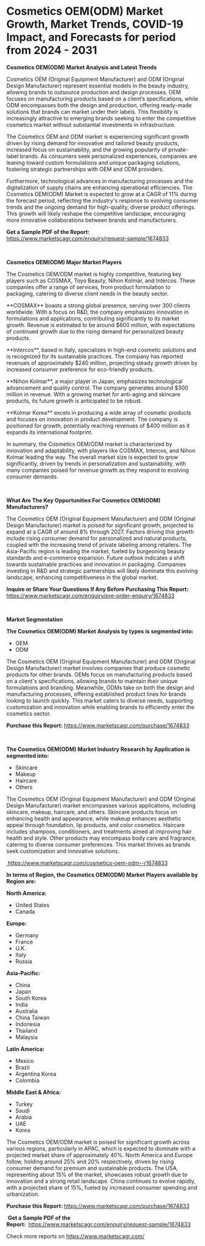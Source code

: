 <p><h1>Cosmetics OEM(ODM) Market Growth, Market Trends, COVID-19 Impact, and Forecasts for period from 2024 - 2031</h1></p><p><strong>Cosmetics OEM(ODM) Market Analysis and Latest Trends</strong></p>
<p><p>Cosmetics OEM (Original Equipment Manufacturer) and ODM (Original Design Manufacturer) represent essential models in the beauty industry, allowing brands to outsource production and design processes. OEM focuses on manufacturing products based on a client’s specifications, while ODM encompasses both the design and production, offering ready-made solutions that brands can market under their labels. This flexibility is increasingly attractive to emerging brands seeking to enter the competitive cosmetics market without substantial investments in infrastructure.</p><p>The Cosmetics OEM and ODM market is experiencing significant growth driven by rising demand for innovative and tailored beauty products, increased focus on sustainability, and the growing popularity of private-label brands. As consumers seek personalized experiences, companies are leaning toward custom formulations and unique packaging solutions, fostering strategic partnerships with OEM and ODM providers. </p><p>Furthermore, technological advances in manufacturing processes and the digitalization of supply chains are enhancing operational efficiencies. The Cosmetics OEM(ODM) Market is expected to grow at a CAGR of 11% during the forecast period, reflecting the industry's response to evolving consumer trends and the ongoing demand for high-quality, diverse product offerings. This growth will likely reshape the competitive landscape, encouraging more innovative collaborations between brands and manufacturers.</p></p>
<p><strong>Get a Sample PDF of the Report:&nbsp;</strong> <a href="https://www.marketscagr.com/enquiry/request-sample/1674833?utm_campaign=1126&utm_medium=2&utm_source=Github&utm_content=ia&utm_term=28122024&utm_id=cosmetics-oemodm">https://www.marketscagr.com/enquiry/request-sample/1674833</a></p>
<p>&nbsp;</p>
<p><strong>Cosmetics OEM(ODM) Major Market Players</strong></p>
<p><p>The Cosmetics OEM/ODM market is highly competitive, featuring key players such as COSMAX, Toyo Beauty, Nihon Kolmar, and Intercos. These companies offer a range of services, from product formulation to packaging, catering to diverse client needs in the beauty sector.</p><p>**COSMAX** boasts a strong global presence, serving over 300 clients worldwide. With a focus on R&D, the company emphasizes innovation in formulations and applications, contributing significantly to its market growth. Revenue is estimated to be around $600 million, with expectations of continued growth due to the rising demand for personalized beauty products.</p><p>**Intercos**, based in Italy, specializes in high-end cosmetic solutions and is recognized for its sustainable practices. The company has reported revenues of approximately $240 million, projecting steady growth driven by increased consumer preference for eco-friendly products.</p><p>**Nihon Kolmar**, a major player in Japan, emphasizes technological advancement and quality control. The company generates around $300 million in revenue. With a growing market for anti-aging and skincare products, its future growth is anticipated to be robust.</p><p>**Kolmar Korea** excels in producing a wide array of cosmetic products and focuses on innovation in product development. The company is positioned for growth, potentially reaching revenues of $400 million as it expands its international footprint.</p><p>In summary, the Cosmetics OEM/ODM market is characterized by innovation and adaptability, with players like COSMAX, Intercos, and Nihon Kolmar leading the way. The overall market size is expected to grow significantly, driven by trends in personalization and sustainability, with many companies poised for revenue growth as they respond to evolving consumer demands.</p></p>
<p>&nbsp;</p>
<p><strong>What Are The Key Opportunities For Cosmetics OEM(ODM) Manufacturers?</strong></p>
<p><p>The Cosmetics OEM (Original Equipment Manufacturer) and ODM (Original Design Manufacturer) market is poised for significant growth, projected to expand at a CAGR of around 8% through 2027. Factors driving this growth include rising consumer demand for personalized and natural products, coupled with the increasing trend of private labeling among retailers. The Asia-Pacific region is leading the market, fueled by burgeoning beauty standards and e-commerce expansion. Future outlook indicates a shift towards sustainable practices and innovation in packaging. Companies investing in R&D and strategic partnerships will likely dominate this evolving landscape, enhancing competitiveness in the global market.</p></p>
<p><strong>Inquire or Share Your Questions If Any Before Purchasing This Report:</strong> <a href="https://www.marketscagr.com/enquiry/pre-order-enquiry/1674833?utm_campaign=1126&utm_medium=2&utm_source=Github&utm_content=ia&utm_term=28122024&utm_id=cosmetics-oemodm">https://www.marketscagr.com/enquiry/pre-order-enquiry/1674833</a></p>
<p>&nbsp;</p>
<p><strong>Market Segmentation</strong></p>
<p><strong>The Cosmetics OEM(ODM) Market Analysis by types is segmented into:</strong></p>
<p><ul><li>OEM</li><li>ODM</li></ul></p>
<p><p>The Cosmetics OEM (Original Equipment Manufacturer) and ODM (Original Design Manufacturer) market involves companies that produce cosmetic products for other brands. OEMs focus on manufacturing products based on a client's specifications, allowing brands to maintain their unique formulations and branding. Meanwhile, ODMs take on both the design and manufacturing processes, offering established product lines for brands looking to launch quickly. This market caters to diverse needs, supporting customization and innovation while enabling brands to efficiently enter the cosmetics sector.</p></p>
<p><strong>Purchase this Report:&nbsp;</strong><a href="https://www.marketscagr.com/purchase/1674833?utm_campaign=1126&utm_medium=2&utm_source=Github&utm_content=ia&utm_term=28122024&utm_id=cosmetics-oemodm">https://www.marketscagr.com/purchase/1674833</a></p>
<p>&nbsp;</p>
<p><strong>The Cosmetics OEM(ODM) Market Industry Research by Application is segmented into:</strong></p>
<p><ul><li>Skincare</li><li>Makeup</li><li>Haircare</li><li>Others</li></ul></p>
<p><p>The Cosmetics OEM (Original Equipment Manufacturer) and ODM (Original Design Manufacturer) market encompasses various applications, including skincare, makeup, haircare, and others. Skincare products focus on enhancing health and appearance, while makeup enhances aesthetic appeal through foundation, lip products, and color cosmetics. Haircare includes shampoos, conditioners, and treatments aimed at improving hair health and style. Other products may encompass body care and fragrance, catering to diverse consumer preferences. This market thrives as brands seek customization and innovative solutions.</p></p>
<p><a href="https://www.marketscagr.com/cosmetics-oem-odm--r1674833?utm_campaign=1126&utm_medium=2&utm_source=Github&utm_content=ia&utm_term=28122024&utm_id=cosmetics-oemodm">&nbsp;https://www.marketscagr.com/cosmetics-oem-odm--r1674833</a></p>
<p><strong>In terms of Region, the Cosmetics OEM(ODM) Market Players available by Region are:</strong></p>
<p>
    <p> <strong> North America: </strong>
        <ul>
            <li>United States</li>
            <li>Canada</li>
        </ul>
        </p> 
    <p> <strong> Europe: </strong>
        <ul>
            <li>Germany</li>
            <li>France</li>
            <li>U.K.</li>
            <li>Italy</li>
            <li>Russia</li>
        </ul>
        </p> 
    <p> <strong> Asia-Pacific: </strong>
        <ul>
            <li>China</li>
            <li>Japan</li>
            <li>South Korea</li>
            <li>India</li>
            <li>Australia</li>
            <li>China Taiwan</li>
            <li>Indonesia</li>
            <li>Thailand</li>
            <li>Malaysia</li>
        </ul>
        </p> 
    <p> <strong> Latin America: </strong>
        <ul>
            <li>Mexico</li>
            <li>Brazil</li>
            <li>Argentina Korea</li>
            <li>Colombia</li>
        </ul>
        </p> 
    <p> <strong> Middle East & Africa: </strong>
        <ul>
            <li>Turkey</li>
            <li>Saudi</li>
            <li>Arabia</li>
            <li>UAE</li>
            <li>Korea</li>
        </ul>
    </p>
    </p>
<p><p>The Cosmetics OEM/ODM market is poised for significant growth across various regions, particularly in APAC, which is expected to dominate with a projected market share of approximately 40%. North America and Europe follow, holding around 25% and 20% respectively, driven by rising consumer demand for premium and sustainable products. The USA, representing about 15% of the market, showcases robust growth due to innovation and a strong retail landscape. China continues to evolve rapidly, with a projected share of 15%, fueled by increased consumer spending and urbanization.</p></p>
<p><strong>Purchase this Report: </strong><a href="https://www.marketscagr.com/purchase/1674833?utm_campaign=1126&utm_medium=2&utm_source=Github&utm_content=ia&utm_term=28122024&utm_id=cosmetics-oemodm">https://www.marketscagr.com/purchase/1674833</a></p>
<p>&nbsp;<strong>Get a Sample PDF of the Report:&nbsp;&nbsp;</strong><a href="https://www.marketscagr.com/enquiry/request-sample/1674833?utm_campaign=1126&utm_medium=2&utm_source=Github&utm_content=ia&utm_term=28122024&utm_id=cosmetics-oemodm">https://www.marketscagr.com/enquiry/request-sample/1674833</a></p>
<p><strong></strong></p>
<p>Check more reports on <a href="https://www.marketscagr.com/?utm_campaign=1126&utm_medium=2&utm_source=Github&utm_content=ia&utm_term=28122024&utm_id=cosmetics-oemodm">https://www.marketscagr.com/</a></p>